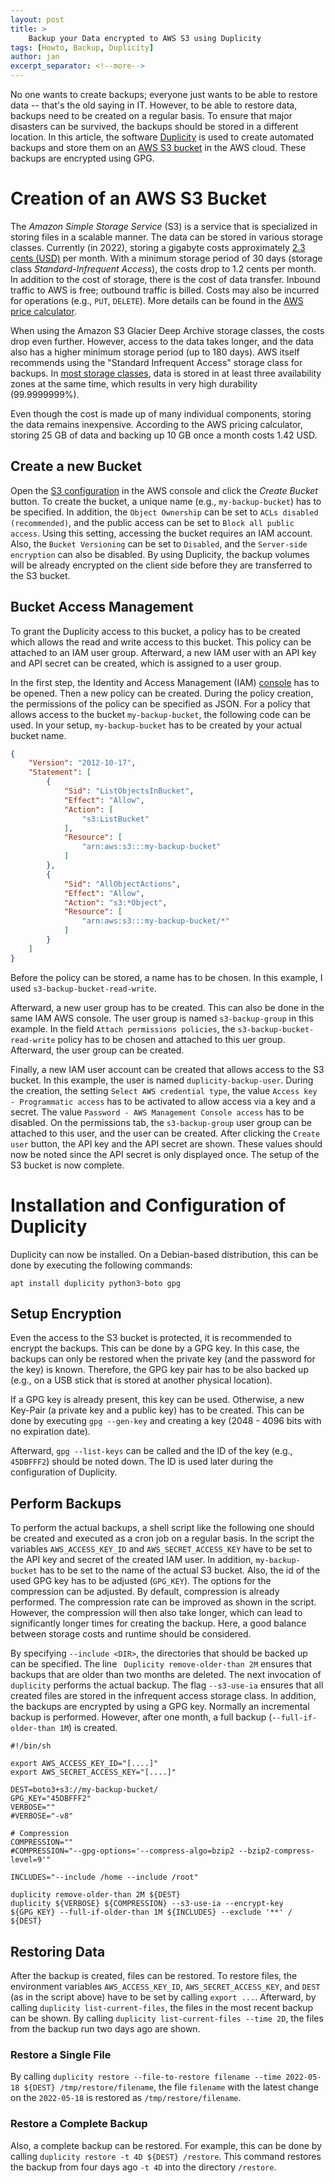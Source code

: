 ```yaml
---
layout: post
title: >
    Backup your Data encrypted to AWS S3 using Duplicity
tags: [Howto, Backup, Duplicity]
author: jan
excerpt_separator: <!--more-->
---
```


No one wants to create backups; everyone just wants to be able to restore data -- that's the old saying in IT. However, to be able to restore data, backups need to be created on a regular basis. To ensure that major disasters can be survived, the backups should be stored in a different location. In this article, the software [Duplicity](https://duplicity.gitlab.io/) is used to create automated backups and store them on an [AWS S3 bucket](https://aws.amazon.com/s3/) in the AWS cloud. These backups are encrypted using GPG.

<!--more-->

# Creation of an AWS S3 Bucket

The _Amazon Simple Storage Service_ (S3) is a service that is specialized in storing files in a scalable manner. The data can be stored in various storage classes. Currently (in 2022), storing a gigabyte costs approximately [2.3 cents (USD)](https://aws.amazon.com/s3/pricing/) per month. With a minimum storage period of 30 days (storage class _Standard-Infrequent Access_), the costs drop to 1.2 cents per month. In addition to the cost of storage, there is the cost of data transfer. Inbound traffic to AWS is free; outbound traffic is billed. Costs may also be incurred for operations (e.g., `PUT`, `DELETE`). More details can be found in the [AWS price calculator](https://calculator.aws/#/addService/S3).

When using the Amazon S3 Glacier Deep Archive storage classes, the costs drop even further. However, access to the data takes longer, and the data also has a higher minimum storage period (up to 180 days). AWS itself recommends using the "Standard Infrequent Access" storage class for backups. In [most storage classes](https://aws.amazon.com/s3/storage-classes/?nc1=h_ls), data is stored in at least three availability zones at the same time, which results in very high durability (99.9999999%). 

Even though the cost is made up of many individual components, storing the data remains inexpensive. According to the AWS pricing calculator, storing 25 GB of data and backing up 10 GB once a month costs 1.42 USD.

## Create a new Bucket
Open the [S3 configuration](https://s3.console.aws.amazon.com/s3/buckets) in the AWS console and click the _Create Bucket_ button. To create the bucket, a unique name (e.g., `my-backup-bucket`) has to be specified. In addition, the `Object Ownership` can be set to `ACLs disabled (recommended)`, and the public access can be set to `Block all public access`. Using this setting, accessing the bucket requires an IAM account. Also, the `Bucket Versioning` can be set to `Disabled`, and the `Server-side encryption` can also be disabled. By using Duplicity, the backup volumes will be already encrypted on the client side before they are transferred to the S3 bucket. 

## Bucket Access Management

To grant the Duplicity access to this bucket, a policy has to be created which allows the read and write access to this bucket. This policy can be attached to an IAM user group. Afterward, a new IAM user with an API key and API secret can be created, which is assigned to a user group. 

In the first step, the Identity and Access Management (IAM) [console](https://us-east-1.console.aws.amazon.com/iamv2/home#/home) has to be opened. Then a new policy can be created. During the policy creation, the permissions of the policy can be specified as JSON. For a policy that allows access to the bucket `my-backup-bucket`, the following code can be used. In your setup, `my-backup-bucket` has to be created by your actual bucket name.

```json
{
    "Version": "2012-10-17",
    "Statement": [
        {
            "Sid": "ListObjectsInBucket",
            "Effect": "Allow",
            "Action": [
                "s3:ListBucket"
            ],
            "Resource": [
                "arn:aws:s3:::my-backup-bucket"
            ]
        },
        {
            "Sid": "AllObjectActions",
            "Effect": "Allow",
            "Action": "s3:*Object",
            "Resource": [
                "arn:aws:s3:::my-backup-bucket/*"
            ]
        }
    ]
}
```

Before the policy can be stored, a name has to be chosen. In this example, I used `s3-backup-bucket-read-write`. 

Afterward, a new user group has to be created. This can also be done in the same IAM AWS console. The user group is named `s3-backup-group` in this example. In the field `Attach permissions policies`, the `s3-backup-bucket-read-write` policy has to be chosen and attached to this uer group. Afterward, the user group can be created. 

Finally, a new IAM user account can be created that allows access to the S3 bucket. In this example, the user is named `duplicity-backup-user`. During the creation, the setting `Select AWS credential type`, the value `Access key - Programmatic access` has to be activated to allow access via a key and a secret. The value `Password - AWS Management Console access` has to be disabled. On the permissions tab, the `s3-backup-group` user group can be attached to this user, and the user can be created. After clicking the `Create user` button, the API key and the API secret are shown. These values should now be noted since the API secret is only displayed once. The setup of the S3 bucket is now complete.

# Installation and Configuration of Duplicity

Duplicity can now be installed. On a Debian-based distribution, this can be done by executing the following commands:

```shell
apt install duplicity python3-boto gpg
```

## Setup Encryption
Even the access to the S3 bucket is protected, it is recommended to encrypt the backups. This can be done by a GPG key. In this case, the backups can only be restored when the private key (and the password for the key) is known. Therefore, the GPG key pair has to be also backed up (e.g., on a USB stick that is stored at another physical location). 

If a GPG key is already present, this key can be used. Otherwise, a new Key-Pair (a private key and a public key) has to be created. This can be done by executing `gpg --gen-key` and creating a key (2048 - 4096 bits with no expiration date). 

Afterward, `gpg --list-keys` can be called and the ID of the key (e.g., `45DBFFF2`) should be noted down. The ID is used later during the configuration of Duplicity.

## Perform Backups
To perform the actual backups, a shell script like the following one should be created and executed as a cron job on a regular basis. In the script the variables `AWS_ACCESS_KEY_ID` and `AWS_SECRET_ACCESS_KEY` have to be set to the API key and secret of the created IAM user. In addition, `my-backup-bucket` has to be set to the name of the actual S3 bucket. Also, the id of the used GPG key has to be adjusted (`GPG_KEY`). The options for the compression can be adjusted. By default, compression is already performed. The compression rate can be improved as shown in the script. However, the compression will then also take longer, which can lead to significantly longer times for creating the backup. Here, a good balance between storage costs and runtime should be considered.

By specifying `--include <DIR>`, the directories that should be backed up can be specified. The line ` Duplicity remove-older-than 2M` ensures that backups that are older than two months are deleted. The next invocation of `duplicity` performs the actual backup. The flag `--s3-use-ia` ensures that all created files are stored in the infrequent access storage class. In addition, the backups are encrypted by using a GPG key. Normally an incremental backup is performed. However, after one month, a full backup (`--full-if-older-than 1M`) is created. 

```shell
#!/bin/sh

export AWS_ACCESS_KEY_ID="[....]"
export AWS_SECRET_ACCESS_KEY="[....]"

DEST=boto3+s3://my-backup-bucket/
GPG_KEY="45DBFFF2"
VERBOSE=""
#VERBOSE="-v8"

# Compression
COMPRESSION=""
#COMPRESSION="--gpg-options='--compress-algo=bzip2 --bzip2-compress-level=9'"

INCLUDES="--include /home --include /root"

duplicity remove-older-than 2M ${DEST}
duplicity ${VERBOSE} ${COMPRESSION} --s3-use-ia --encrypt-key ${GPG_KEY} --full-if-older-than 1M ${INCLUDES} --exclude '**' / ${DEST}
```

## Restoring Data
After the backup is created, files can be restored. To restore files, the environment variables `AWS_ACCESS_KEY_ID`, `AWS_SECRET_ACCESS_KEY`, and `DEST` (as in the script above) have to be set by calling `export ...`. Afterward, by calling `duplicity list-current-files`, the files in the most recent backup can be shown. By calling `duplicity list-current-files --time 2D`, the files from the backup run two days ago are shown. 

### Restore a Single File
By calling `duplicity restore --file-to-restore filename --time 2022-05-18 ${DEST} /tmp/restore/filename`, the file `filename` with the latest change on the `2022-05-18` is restored as `/tmp/restore/filename`. 

### Restore a Complete Backup
Also, a complete backup can be restored. For example, this can be done by calling  `duplicity restore -t 4D ${DEST} /restore`. This command restores the backup from four days ago `-t 4D` into the directory `/restore`.

